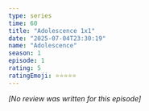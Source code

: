 ```yaml
---
type: series
time: 60
title: "Adolescence 1x1"
date: "2025-07-04T23:30:19"
name: "Adolescence"
season: 1
episode: 1
rating: 5
ratingEmoji: ⭐️⭐️⭐️⭐️⭐️
---
```


*[No review was written for this episode]*
